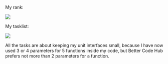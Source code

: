 My rank: 

<img src="https://www.mupload.nl/img/7isgdyntq9kmt.png"></img>

My tasklist:

<img src="https://www.mupload.nl/img/ofqlpgoukuvsy.png"></img>

All the tasks are about keeping my unit interfaces small, because I have now used 3 or 4 parameters for 5 functions inside my code,
but Better Code Hub prefers not more than 2 parameters for a function. 
